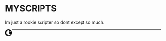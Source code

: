 # MYSCRIPTS 
Im just a rookie scripter so dont except so much.

[<img align="left" alt="watashiwarimurux1.github.io" width="22px" src="https://raw.githubusercontent.com/iconic/open-iconic/master/svg/globe.svg" />][website]

---
[website]: https://watashiwarimurux1.github.io/myscripts
